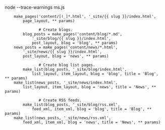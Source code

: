 node --trace-warnings ms.js

        make_pages('content/[!_]*.html', '_site/{{ slug }}/index.html',
            page_layout, ** params)

                   # Create blogs.
            blog_posts = make_pages('content/blog/*.md',
                '_site/blog/{{ slug }}/index.html',
                post_layout, blog = 'blog', ** params)
        news_posts = make_pages('content/news/*.html',
            '_site/news/{{ slug }}/index.html',
            post_layout, blog = 'news', ** params)

                   # Create blog list pages.
            make_list(blog_posts, '_site/blog/index.html',
                list_layout, item_layout, blog = 'blog', title = 'Blog', ** params)
        make_list(news_posts, '_site/news/index.html',
            list_layout, item_layout, blog = 'news', title = 'News', ** params)

                   # Create RSS feeds.
            make_list(blog_posts, '_site/blog/rss.xml',
                feed_xml, item_xml, blog = 'blog', title = 'Blog', ** params)
        make_list(news_posts, '_site/news/rss.xml',
            feed_xml, item_xml, blog = 'news', title = 'News', ** params)
